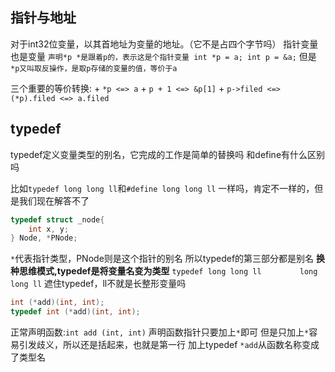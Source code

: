 
## 指针与地址

对于int32位变量，以其首地址为变量的地址。（它不是占四个字节吗）
指针变量也是变量
`声明*p *是跟着p的，表示这是个指针变量 int *p = a; int p = &a;`
但是`*p又叫取反操作，是取p存储的变量的值，等价于a`

三个重要的等价转换:
    + `*p <=> a`
    + `p + 1 <=> &p[1]`
    + `p->filed <=> (*p).filed <=> a.filed`


## typedef
typedef定义变量类型的别名，它完成的工作是简单的替换吗
和define有什么区别吗

比如`typedef long long ll`和`#define long long ll`
一样吗，肯定不一样的，但是我们现在解答不了

```c
typedef struct _node{
    int x, y;
} Node, *PNode;
```
`*`代表指针类型，PNode则是这个指针的别名
所以typedef的第三部分都是别名
**换种思维模式,typedef是将变量名变为类型**
`typedef long long ll`
`        long long ll`
遮住typedef，ll不就是长整形变量吗

```c
int (*add)(int, int);
typedef int (*add)(int, int);
```
正常声明函数:`int add (int, int)`
声明函数指针只要加上`*`即可
但是只加上`*`容易引发歧义，所以还是括起来，也就是第一行
加上typedef `*add`从函数名称变成了类型名




